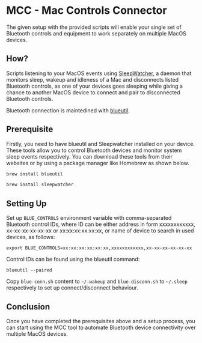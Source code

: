 # MCC - Mac Controls Connector
The given setup with the provided scripts will enable your single set of Bluetooth controls and equipment to work separately on multiple MacOS devices.

## How?
Scripts listening to your MacOS events using [SleepWatcher](https://www.bernhard-baehr.de), a daemon that monitors sleep, wakeup and idleness of a Mac and disconnects listed Bluetooth controls, as one of your devices goes sleeping while giving a chance to another MacOS device to connect and pair to disconnected Bluetooth controls.

Bluetooth connection is maintedined with [blueutil](https://github.com/toy/blueutil).

## Prerequisite
Firstly, you need to have blueutil and Sleepwatcher installed on your device. 
These tools allow you to control Bluetooth devices and monitor system sleep events respectively. You can download these tools from their websites or by using a package manager like Homebrew as shown below.

``` bash
brew install blueutil
```

```bash
brew install sleepwatcher
```

## Setting Up
Set up `BLUE_CONTROLS` environment variable with comma-separated Bluetooth control IDs, where ID can be either address in form xxxxxxxxxxxx, xx-xx-xx-xx-xx-xx or xx:xx:xx:xx:xx:xx, or name of device to search in used devices, as follows:

```
export BLUE_CONTROLS=xx:xx:xx:xx:xx:xx,xxxxxxxxxxxx,xx-xx-xx-xx-xx-xx
```

Control IDs can be found using the blueutil command:

```
blueutil --paired
```

Copy `blue-conn.sh` content to `~/.wakeup` and `blue-disconn.sh` to `~/.sleep` respectively to set up connect/disconnect behaviour.

## Conclusion
Once you have completed the prerequisites above and a setup process, you can start using the MCC tool to automate Bluetooth device connectivity over multiple MacOS devices.

